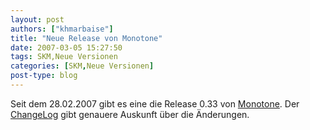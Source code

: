 ```yaml
---
layout: post
authors: ["khmarbaise"]
title: "Neue Release von Monotone"
date: 2007-03-05 15:27:50
tags: SKM,Neue Versionen
categories: [SKM,Neue Versionen]
post-type: blog
---
```

Seit dem 28.02.2007 gibt es eine die Release 0.33 von <a href="http://monotone.ca"  title="Monotone">Monotone</a>. Der <a href="http://monotone.ca/NEWS"  title="ChangeLog">ChangeLog</a> gibt genauere Auskunft über die Änderungen.
